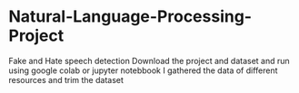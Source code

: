 # Natural-Language-Processing-Project
Fake and Hate speech detection
Download the project and dataset and run using google colab or jupyter notebbook
I gathered the data of different resources and trim the dataset
